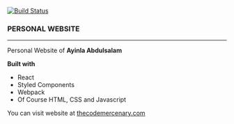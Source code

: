 [![Build Status](https://travis-ci.org/ayinlaaji/ayinlaaji.github.io.svg?branch=master)](https://travis-ci.org/ayinlaaji/ayinlaaji.github.io)

### PERSONAL WEBSITE
***

Personal Website of **Ayinla Abdulsalam**

**Built with**
* React
* Styled Components
* Webpack
* Of Course HTML, CSS and Javascript

You can visit website at [thecodemercenary.com](http://www.thecodemercenary.com)
